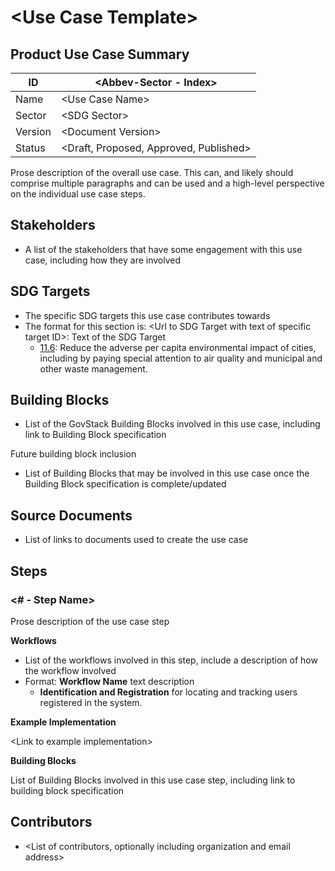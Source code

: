 # \<Use Case Template>

## Product Use Case Summary

| ID      | \<Abbev-Sector - Index>                 |
| ------- | --------------------------------------- |
| Name    | \<Use Case Name>                        |
| Sector  | \<SDG Sector>                           |
| Version | \<Document Version>                     |
| Status  | \<Draft, Proposed, Approved, Published> |

Prose description of the overall use case. This can, and likely should comprise multiple paragraphs and can be used and a high-level perspective on the individual use case steps.

## Stakeholders

* A list of the stakeholders that have some engagement with this use case, including how they are involved

## SDG Targets

* The specific SDG targets this use case contributes towards
* The format for this section is: \<Url to SDG Target with text of specific target ID>: Text of the SDG Target
  * [11.6](https://solutions.dial.community/sdgs/sustainable\_cities\_and\_communiti): Reduce the adverse per capita environmental impact of cities, including by paying special attention to air quality and municipal and other waste management.

## Building Blocks

* List of the GovStack Building Blocks involved in this use case, including link to Building Block specification

Future building block inclusion

* List of Building Blocks that may be involved in this use case once the Building Block specification is complete/updated

## Source Documents

* List of links to documents used to create the use case

## Steps

### <# - Step Name>

Prose description of the use case step

&#x20;**Workflows**

* List of the workflows involved in this step, include a description of how the workflow involved
* Format: **Workflow Name** text description
  * **Identification and Registration** for locating and tracking users registered in the system.&#x20;

**Example Implementation**

\<Link to example implementation>

**Building Blocks**

List of Building Blocks involved in this use case step, including link to building block specification&#x20;

## Contributors

* \<List of contributors, optionally including organization and email address>
